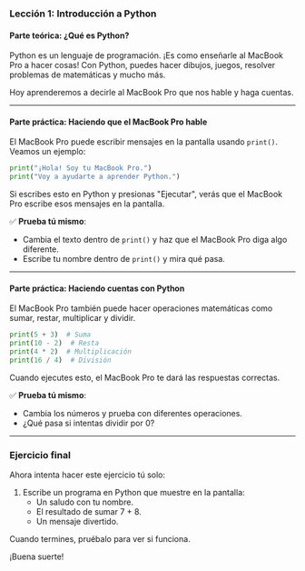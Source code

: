 ### **Lección 1: Introducción a Python**

#### **Parte teórica: ¿Qué es Python?**
Python es un lenguaje de programación. ¡Es como enseñarle al MacBook Pro a hacer cosas! Con Python, puedes hacer dibujos, juegos, resolver problemas de matemáticas y mucho más.

Hoy aprenderemos a decirle al MacBook Pro que nos hable y haga cuentas.

---

#### **Parte práctica: Haciendo que el MacBook Pro hable**
El MacBook Pro puede escribir mensajes en la pantalla usando `print()`. Veamos un ejemplo:

```python
print("¡Hola! Soy tu MacBook Pro.")
print("Voy a ayudarte a aprender Python.")
```

Si escribes esto en Python y presionas "Ejecutar", verás que el MacBook Pro escribe esos mensajes en la pantalla.

✅ **Prueba tú mismo**:
- Cambia el texto dentro de `print()` y haz que el MacBook Pro diga algo diferente.
- Escribe tu nombre dentro de `print()` y mira qué pasa.

---

#### **Parte práctica: Haciendo cuentas con Python**
El MacBook Pro también puede hacer operaciones matemáticas como sumar, restar, multiplicar y dividir.

```python
print(5 + 3)  # Suma
print(10 - 2)  # Resta
print(4 * 2)  # Multiplicación
print(16 / 4)  # División
```

Cuando ejecutes esto, el MacBook Pro te dará las respuestas correctas.

✅ **Prueba tú mismo**:
- Cambia los números y prueba con diferentes operaciones.
- ¿Qué pasa si intentas dividir por 0?

---

### **Ejercicio final**
Ahora intenta hacer este ejercicio tú solo:

1. Escribe un programa en Python que muestre en la pantalla:
   - Un saludo con tu nombre.
   - El resultado de sumar 7 + 8.
   - Un mensaje divertido.

Cuando termines, pruébalo para ver si funciona.

¡Buena suerte!

